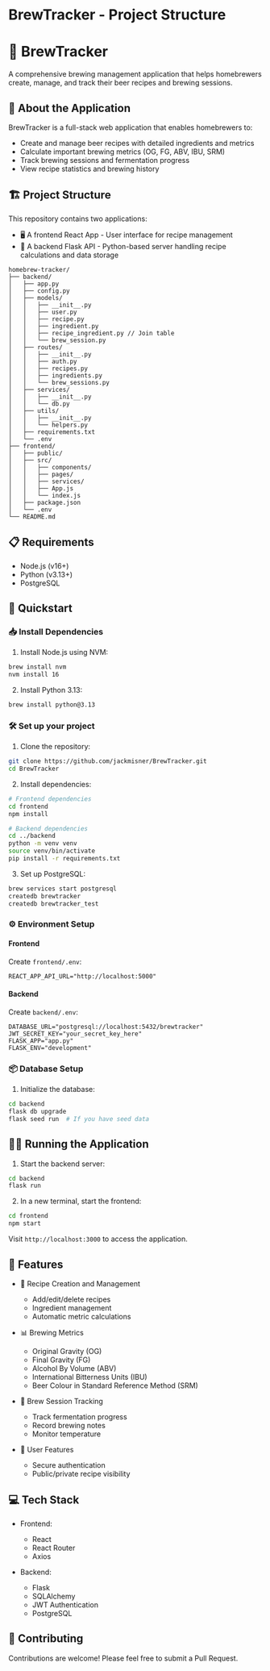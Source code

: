 # BrewTracker - Project Structure

# 🍺 BrewTracker

A comprehensive brewing management application that helps homebrewers create, manage, and track their beer recipes and brewing sessions.

## 🌟 About the Application

BrewTracker is a full-stack web application that enables homebrewers to:
- Create and manage beer recipes with detailed ingredients and metrics
- Calculate important brewing metrics (OG, FG, ABV, IBU, SRM)
- Track brewing sessions and fermentation progress
- View recipe statistics and brewing history

## 🏗️ Project Structure

This repository contains two applications:

- 🖥️ A frontend React App - User interface for recipe management
- 🔌 A backend Flask API - Python-based server handling recipe calculations and data storage

```
homebrew-tracker/
├── backend/
│   ├── app.py
│   ├── config.py
│   ├── models/
│   │   ├── __init__.py
│   │   ├── user.py
│   │   ├── recipe.py
│   │   ├── ingredient.py
│   │   ├── recipe_ingredient.py // Join table
│   │   └── brew_session.py
│   ├── routes/
│   │   ├── __init__.py
│   │   ├── auth.py
│   │   ├── recipes.py
│   │   ├── ingredients.py
│   │   └── brew_sessions.py
│   ├── services/
│   │   ├── __init__.py
│   │   └── db.py
│   ├── utils/
│   │   ├── __init__.py
│   │   └── helpers.py
│   ├── requirements.txt
│   └── .env
├── frontend/
│   ├── public/
│   ├── src/
│   │   ├── components/
│   │   ├── pages/
│   │   ├── services/
│   │   ├── App.js
│   │   └── index.js
│   ├── package.json
│   └── .env
└── README.md
```

## 📋 Requirements

- Node.js (v16+)
- Python (v3.13+)
- PostgreSQL

## 🚀 Quickstart

### 📥 Install Dependencies

1. Install Node.js using NVM:
```bash
brew install nvm
nvm install 16
```
2. Install Python 3.13:
```bash
brew install python@3.13
```
### 🛠️ Set up your project

1. Clone the repository:
```bash
git clone https://github.com/jackmisner/BrewTracker.git
cd BrewTracker
```

2. Install dependencies:
```bash
# Frontend dependencies
cd frontend
npm install

# Backend dependencies
cd ../backend
python -m venv venv
source venv/bin/activate
pip install -r requirements.txt
```

3. Set up PostgreSQL:
```bash
brew services start postgresql
createdb brewtracker
createdb brewtracker_test
```

### ⚙️ Environment Setup

#### Frontend
Create `frontend/.env`:
```plaintext
REACT_APP_API_URL="http://localhost:5000"
```

#### Backend
Create `backend/.env`:
```plaintext
DATABASE_URL="postgresql://localhost:5432/brewtracker"
JWT_SECRET_KEY="your_secret_key_here"
FLASK_APP="app.py"
FLASK_ENV="development"
```

### 📦 Database Setup

1. Initialize the database:
```bash
cd backend
flask db upgrade
flask seed run  # If you have seed data
```

## 🏃‍♂️ Running the Application

1. Start the backend server:
```bash
cd backend
flask run
```

2. In a new terminal, start the frontend:
```bash
cd frontend
npm start
```

Visit `http://localhost:3000` to access the application.

## 🔑 Features

- 📝 Recipe Creation and Management
  - Add/edit/delete recipes
  - Ingredient management
  - Automatic metric calculations
  
- 📊 Brewing Metrics
  - Original Gravity (OG)
  - Final Gravity (FG)
  - Alcohol By Volume (ABV)
  - International Bitterness Units (IBU)
  - Beer Colour in Standard Reference Method (SRM)
  
- 🔄 Brew Session Tracking
  - Track fermentation progress
  - Record brewing notes
  - Monitor temperature

- 👥 User Features
  - Secure authentication
  - Public/private recipe visibility

## 💻 Tech Stack

- Frontend:
  - React
  - React Router
  - Axios

- Backend:
  - Flask
  - SQLAlchemy
  - JWT Authentication
  - PostgreSQL

## 🤝 Contributing

Contributions are welcome! Please feel free to submit a Pull Request.


